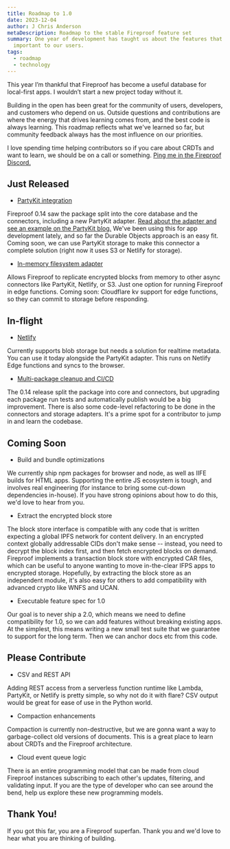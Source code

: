 ```yaml
---
title: Roadmap to 1.0
date: 2023-12-04
author: J Chris Anderson
metaDescription: Roadmap to the stable Fireproof feature set
summary: One year of development has taught us about the features that are most
  important to our users.
tags:
  - roadmap
  - technology
---
```

This year I’m thankful that Fireproof has become a useful database for local-first apps. I wouldn’t start a new project today without it. 

Building in the open has been great for the community of users, developers, and customers who depend on us. Outside questions and contributions are where the energy that drives learning comes from, and the best code is always learning. This roadmap reflects what we've learned so far, but community feedback always has the most influence on our priorities.

I love spending time helping contributors so if you care about CRDTs and want to learn, we should be on a call or something. [Ping me in the Fireproof Discord.](https://discord.gg/DbSXGqvxFc)

## Just Released

* [PartyKit integration](https://www.npmjs.com/package/@fireproof/partykit)

Fireproof 0.14 saw the package split into the core database and the connectors, including a new PartyKit adapter. [Read about the adapter and see an example on the PartyKit blog.](https://blog.partykit.io/posts/fireproof-database-connector) We've been using this for app development lately, and so far the Durable Objects approach is an easy fit. Coming soon, we can use PartyKit storage to make this connector a complete solution (right now it uses S3 or Netlify for storage).

* [In-memory filesystem adapter](https://github.com/fireproof-storage/fireproof/blob/main/packages/fireproof/src/store-memory.ts)

Allows Fireproof to replicate encrypted blocks from memory to other async connectors like PartyKit, Netlify, or S3. Just one option for running Fireproof in edge functions. Coming soon: Cloudflare kv support for edge functions, so they can commit to storage before responding.

## In-flight

* [Netlify](https://www.npmjs.com/package/@fireproof/netlify)

Currently supports blob storage but needs a solution for realtime metadata. You can use it today alongside the PartyKit adapter. This runs on Netlify Edge functions and syncs to the browser.

* [Multi-package cleanup and CI/CD](https://github.com/fireproof-storage/fireproof/tree/main/packages)

The 0.14 release split the package into core and connectors, but upgrading each package run tests and automatically publish would be a big improvement. There is also some code-level refactoring to be done in the connectors and storage adapters. It's a prime spot for a contributor to jump in and learn the codebase.

## Coming Soon

* Build and bundle optimizations

We currently ship npm packages for browser and node, as well as IIFE builds for HTML apps. Supporting the entire JS ecosystem is tough, and involves real engineering (for instance to bring some cut-down dependencies in-house). If you have strong opinions about how to do this, we'd love to hear from you.

* Extract the encrypted block store

The block store interface is compatible with any code that is written expecting a global IPFS network for content delivery. In an encrypted context globally addressable CIDs don't make sense -- instead, you need to decrypt the block index first, and then fetch encrypted blocks on demand. Fireproof implements a transaction block store with encrypted CAR files, which can be useful to anyone wanting to move in-the-clear IFPS apps to encrypted storage. Hopefully, by extracting the block store as an independent module, it's also easy for others to add compatibility with advanced crypto like WNFS and UCAN.

* Executable feature spec for 1.0

Our goal is to never ship a 2.0, which means we need to define compatibility for 1.0, so we can add features without breaking existing apps. At the simplest, this means writing a new small test suite that we guarantee to support for the long term. Then we can anchor docs etc from this code.

## Please Contribute

* CSV and REST API

Adding REST access from a serverless function runtime like Lambda, PartyKit, or Netlify is pretty simple, so why not do it with flare? CSV output would be great for ease of use in the Python world.

* Compaction enhancements

Compaction is currently non-destructive, but we are gonna want a way to garbage-collect old versions of documents. This is a great place to learn about CRDTs and the Fireproof architecture.

* Cloud event queue logic

There is an entire programming model that can be made from cloud Fireproof instances subscribing to each other's updates, filtering, and validating input. If you are the type of developer who can see around the bend, help us explore these new programming models.

## Thank You!

If you got this far, you are a Fireproof superfan. Thank you and we'd love to hear what you are thinking of building.